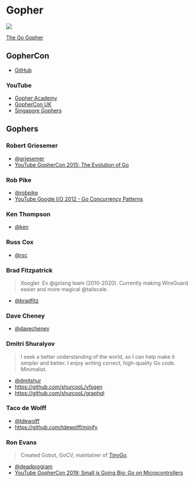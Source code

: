 # Gopher

![](https://golang.org/lib/godoc/images/home-gopher.png)

[The Go Gopher](https://blog.golang.org/gopher)

## GopherCon

- [GitHub](https://github.com/gophercon)

### YouTube

- [Gopher Academy](https://www.youtube.com/c/GopherAcademy)
- [GopherCon UK](https://www.youtube.com/c/GopherConUK)
- [Singapore Gophers](https://www.youtube.com/c/golangSG)

## Gophers

### Robert Griesemer

- [@griesemer](https://github.com/griesemer)
- [YouTube GopherCon 2015: The Evolution of Go](https://youtu.be/0ReKdcpNyQg)

### Rob Pike

- [@robpike](https://github.com/robpike)
- [YouTube Google I/O 2012 - Go Concurrency Patterns](https://youtu.be/f6kdp27TYZs)

### Ken Thompson

- [@ken](https://github.com/ken)

### Russ Cox

- [@rsc](https://github.com/rsc)

### Brad Fitzpatrick

> Xoogler. Ex @golang team (2010-2020). Currently making WireGuard easier and more magical @tailscale.

- [@bradfitz](https://github.com/bradfitz)

### Dave Cheney

- [@davecheney](https://github.com/davecheney)

### Dmitri Shuralyov

> I seek a better understanding of the world, so I can help make it simpler and better. I enjoy writing correct, high-quality Go code. Minimalist.

- [@dmitshur](https://github.com/dmitshur)
- https://github.com/shurcooL/vfsgen
- https://github.com/shurcooL/graphql

### Taco de Wolff

- [@tdewolff](https://github.com/tdewolff)
- https://github.com/tdewolff/minify

### Ron Evans

> Created Gobot, GoCV, maintainer of [TinyGo](https://tinygo.org).

- [@deadprogram](https://github.com/deadprogram)
- [YouTube GopherCon 2019: Small is Going Big: Go on Microcontrollers](https://youtu.be/EiB9ZVrvrz0)
